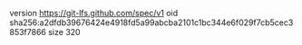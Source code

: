 version https://git-lfs.github.com/spec/v1
oid sha256:a2dfdb39676424e4918fd5a99abcba2101c1bc344e6f029f7cb5cec3853f7866
size 320
